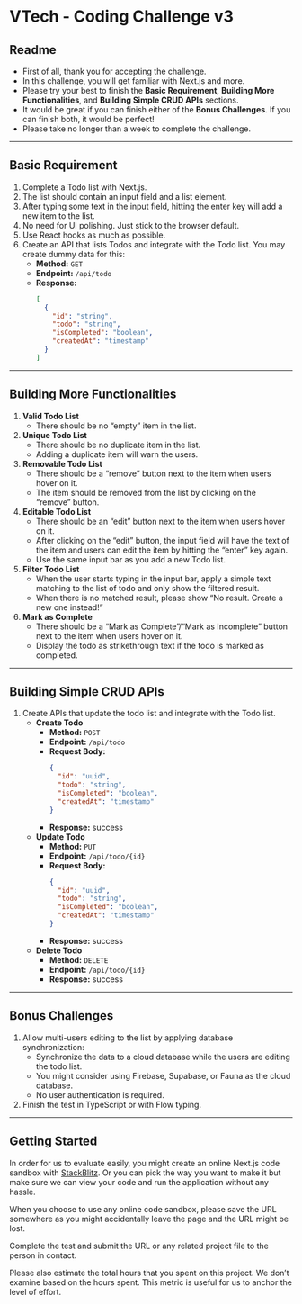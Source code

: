 # VTech - Coding Challenge v3

## Readme

- First of all, thank you for accepting the challenge.
- In this challenge, you will get familiar with Next.js and more.
- Please try your best to finish the **Basic Requirement**, **Building More Functionalities**, and **Building Simple CRUD APIs** sections.
- It would be great if you can finish either of the **Bonus Challenges**. If you can finish both, it would be perfect!
- Please take no longer than a week to complete the challenge.

---

## Basic Requirement

1. Complete a Todo list with Next.js.
2. The list should contain an input field and a list element.
3. After typing some text in the input field, hitting the enter key will add a new item to the list.
4. No need for UI polishing. Just stick to the browser default.
5. Use React hooks as much as possible.
6. Create an API that lists Todos and integrate with the Todo list. You may create dummy data for this:
   - **Method:** `GET`
   - **Endpoint:** `/api/todo`
   - **Response:**
     ```json
     [
       {
         "id": "string",
         "todo": "string",
         "isCompleted": "boolean",
         "createdAt": "timestamp"
       }
     ]
     ```

---

## Building More Functionalities

1. **Valid Todo List**
   - There should be no “empty” item in the list.
2. **Unique Todo List**
   - There should be no duplicate item in the list.
   - Adding a duplicate item will warn the users.
3. **Removable Todo List**
   - There should be a “remove” button next to the item when users hover on it.
   - The item should be removed from the list by clicking on the “remove” button.
4. **Editable Todo List**
   - There should be an “edit” button next to the item when users hover on it.
   - After clicking on the “edit” button, the input field will have the text of the item and users can edit the item by hitting the “enter” key again.
   - Use the same input bar as you add a new Todo list.
5. **Filter Todo List**
   - When the user starts typing in the input bar, apply a simple text matching to the list of todo and only show the filtered result.
   - When there is no matched result, please show “No result. Create a new one instead!”
6. **Mark as Complete**
   - There should be a “Mark as Complete”/“Mark as Incomplete” button next to the item when users hover on it.
   - Display the todo as strikethrough text if the todo is marked as completed.

---

## Building Simple CRUD APIs

1. Create APIs that update the todo list and integrate with the Todo list.
   - **Create Todo**
     - **Method:** `POST`
     - **Endpoint:** `/api/todo`
     - **Request Body:**
       ```json
       {
         "id": "uuid",
         "todo": "string",
         "isCompleted": "boolean",
         "createdAt": "timestamp"
       }
       ```
     - **Response:** success
   - **Update Todo**
     - **Method:** `PUT`
     - **Endpoint:** `/api/todo/{id}`
     - **Request Body:**
       ```json
       {
         "id": "uuid",
         "todo": "string",
         "isCompleted": "boolean",
         "createdAt": "timestamp"
       }
       ```
     - **Response:** success
   - **Delete Todo**
     - **Method:** `DELETE`
     - **Endpoint:** `/api/todo/{id}`
     - **Response:** success

---

## Bonus Challenges

1. Allow multi-users editing to the list by applying database synchronization:
   - Synchronize the data to a cloud database while the users are editing the todo list.
   - You might consider using Firebase, Supabase, or Fauna as the cloud database.
   - No user authentication is required.
2. Finish the test in TypeScript or with Flow typing.

---

## Getting Started

In order for us to evaluate easily, you might create an online Next.js code sandbox with [StackBlitz](https://stackblitz.com/edit/nextjs). Or you can pick the way you want to make it but make sure we can view your code and run the application without any hassle.

When you choose to use any online code sandbox, please save the URL somewhere as you might accidentally leave the page and the URL might be lost.

Complete the test and submit the URL or any related project file to the person in contact.

Please also estimate the total hours that you spent on this project. We don’t examine based on the hours spent. This metric is useful for us to anchor the level of effort.